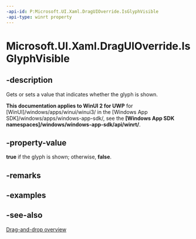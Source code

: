 ```yaml
---
-api-id: P:Microsoft.UI.Xaml.DragUIOverride.IsGlyphVisible
-api-type: winrt property
---
```


<!-- Property syntax
public bool IsGlyphVisible { get;  set; }
-->

# Microsoft.UI.Xaml.DragUIOverride.IsGlyphVisible

## -description
Gets or sets a value that indicates whether the glyph is shown.

**This documentation applies to WinUI 2 for UWP** for [WinUI]/windows/apps/winui/winui3/ in the [Windows App SDK]/windows/apps/windows-app-sdk/, see the **[Windows App SDK namespaces]/windows/windows-app-sdk/api/winrt/**.

## -property-value
**true** if the glyph is shown; otherwise, **false**.

## -remarks

## -examples

## -see-also

[Drag-and-drop overview](/windows/apps/design/input/drag-and-drop)
